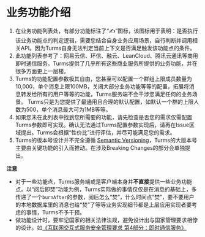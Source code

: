 # 业务功能介绍

1. 在业务功能列表处，有部分功能标注了“✍”图标，该图标用于表明：是否执行该业务功能点的判定逻辑，需要您结合自身业务应用场景，自行判断并调用相关API。因为Turms自身无法判定当前上下文是否满足触发该功能点的条件。
2. 此功能列表参考了：网易云信、环信、融云、LeanCloud、腾讯云通讯等商用即时通信服务。Turms提供了几乎所有这些商业服务所提供的业务功能，并在很多方面更上一层楼。
3. Turms的功能配置参数极其自由，您甚至可以配置一个群组上限成员数量为10,000，单个消息上限100MB，关闭大部分业务功能等等的配置，拓展将消息转发给所有的用户等等的功能，Turms服务端不会干涉您满足任何的业务场景。
   Turms只是为您提供了最通用且合理的默认配置，如默认一个群的上限人数为500，单个消息最大可为1MB等等。
4. 如果您未在此列表中找到您所需要的功能，请先检查是否您的需求仅需配置Turms参数即可实现。确认无法通过Turms配置参数实现后，请再在Issue区域提出。Turms会根据“性价比”进行评估，并尽可能满足您的需求。
5. Turms的版本号设计并不完全遵循 [Semantic Versioning](https://github.com/semver/semver/blob/master/semver.md)，Turms的大版本号主要由关键功能的引入而推动。在涉及Breaking Changes的部分会单独提出。

**注意**

* 对于一些功能点，Turms服务端或是客户端本身并**不直接**提供一些业务功能点。以“阅后即焚”功能为例，Turms实际做的事情仅仅是在消息的基础上，多传递了一个`burnAfter`的参数，阅后怎么“焚”，什么时间点“焚”，要不要用户的本地数据库里的消息也给“焚”了等等业务实现细节都是上层应用实现者要考虑的事情，Turms不予干预。
* 做功能设计时，要牢记国家的相关法律法规，避免设计出与国家管理要求相悖的设计。如[《互联网交互式服务安全管理要求 第4部分：即时通信服务》](http://www.beian.gov.cn/portal/downloadFile?id=79&token=61c8efb8-ce86-4b5b-8d8a-57c66ac5451a)
